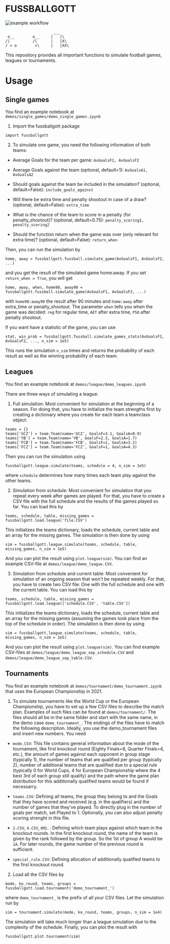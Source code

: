 # FUSSBALLGOTT

![example workflow](https://github.com/silvanfischbacher/fussballgott/actions/workflows/test.yml/badge.svg)

                         ___
     o__        o__     |   |\
    /|          /\      |   |X\
    / > o        <\     |   |XX\

This repository provides all important functions to simulate football games, leagues or tournaments.

# Usage

## Single games

You find an example notebook at `demos/single_games/demo_single_games.ipynb`

1. Import the fussballgott package

`import fussballgott`

2. To simulate one game, you need the following information of both teams:

* Average Goals for the team per game: `AvGoalsF1, AvGoalsF2`

* Average Goals against the team (optional, default=1): `AvGoalsA1, AvGoalsA2`

* Should goals against the team be included in the simulation? (optional, default=False): `include_goals_against`

* Will there be extra time and penalty shootout in case of a draw? (optional, default=False): `extra_time`

* What is the chance of the team to score in a penalty (for penalty_shootout)? (optional, default=0.75): `penalty_scoring1, penalty_scoring2`

* Should the function return when the game was over (only relevant for extra time)? (optional, default=False): `return_when`

Then, you can run the simulation by

`home, away = fussballgott.fussball.simulate_game(AvGoalsF1, AvGoalsF2, ...)`

and you get the result of the simulated game home:away. If you set `return_when = True`, you will get

`home, away, when, home90, away90 = fussballgott.fussball.simulate_game(AvGoalsF1, AvGoalsF2, ...)`

with `home90:away90` the result after 90 minutes and `home:away` after extra_time or penalty_shootout. The parameter `when` tells you when the game was decided: `reg` for regular time, `AET` after extra time, `PSO` after penalty shootout.

If you want have a statistic of the game, you can use

`stat, win_prob = fussballgott.fussball.simulate_games_stats(AvGoalsF1, AvGoalsF2, ..., n_sim = 1e5)`

This runs the simulation `n_sim` times and returns the probability of each result as well as the winning probability of each team.

## Leagues

You find an example notebook at `demos/league/demo_leagues.ipynb`

There are three ways of simulating a league:

1. Full simulation: Most convenient for simulation at the beginning of a season. For doing that, you have to initialize the team strengths first by creating a dictionary where you create for each team a teamclass object:

```
teams = {}
teams['GCZ'] = team.Team(name='GCZ', GoalsF=3.1, GoalsA=0.9)
teams['YB'] = team.Team(name='YB', GoalsF=2.3, GoalsA=1.7)
teams['FCB'] = team.Team(name='FCB', GoalsF=2, GoalsA=3.2)
teams['FCZ'] = team.Team(name='FCZ', GoalsF=1, GoalsA=4.3)
```

Then you can run the simulation using

`fussballgott.league.simulate(teams, schedule = 4, n_sim = 1e5)`

where `schedule` determines how many times each team play against the other teams.

2. Simulation from schedule: Most convenient for simulation that you repeat every week after games are played. For that, you have to create a CSV file with the full schedule and the results of the games played so far. You can load this by

`teams, schedule, table, missing_games = fussballgott.load.league('file.CSV')`

This initializes the teams dictionary, loads the schedule, current table and an array for the missing games. The simulation is then done by using

`sim = fussballgott.league.simulate(teams, schedule, table, missing_games, n_sim = 1e5)`

And you can plot the result using `plot.league(sim)`. You can find an example CSV-file at `demos/league/demo_league.CSV`.

3. Simulation from schedule and current table: Most convenient for simulation of an ongoing season that won't be repeated weekly. For that, you have to create two CSV file: One with the full schedule and one with the current table. You can load this by

`teams, schedule, table, missing_games = fussballgott.load.league(['schedule.CSV', 'table.CSV'])`

This initializes the teams dictionary, loads the schedule, current table and an array for the missing games (assuming the games took place from the top of the schedule in order). The simulation is then done by using

`sim = fussballgott.league.simulate(teams, schedule, table, missing_games, n_sim = 1e5)`

And you can plot the result using `plot.league(sim)`. You can find example CSV-files at `demos/league/demo_league_sep_schedule.CSV` and `demos/league/demo_league_sep_table.CSV`.

## Tournaments

You find an example notebook at `demos/tournament/demo_tournament.ipynb` that uses the European Championship in 2021.

1. To simulate tournaments like the World Cup or the European Championship, you have to set up a few CSV files to describe the match plan. Examples of such files can be found at `demos/tournament/`. The files should all be in the same folder and start with the same name, in the demo case `demo_tournament_`. The endings of the files have to match the following description. Ideally, you use the demo_tournament files and insert new numbers. You need

* `mode.CSV`: This file contains general information about the mode of the tournament, like first knockout round (Eighty Finals=8, Quarter Finals=4, etc.), the amount of games against each opponent in group stage (typically 1), the number of teams that are qualified per group (typically 2), number of additional teams that are qualified due to a special rule (typically 0 for World Cups, 4 for European Championship where the 4 best 3rd of each group still qualify) and the path where the game plan distribution for this additionally qualified teams would be found if necessarry.

* `teams.CSV`: Defining all teams, the group they belong to and the Goals that they have scored and received (e.g. in the qualifiers) and the number of games that they've played. To directly plug in the number of goals per match, set Played to 1. Optionally, you can also adjust penalty scoring strenght in this file.

* `2.CSV`, `4.CSV`, etc. : Defining which team plays against which team in the knockout rounds. In the first knockout round, the name of the team is given by the rank followed by the group. So the 1st of group A would be `1A`. For later rounds, the game number of the previous round is sufficient.

* `special_rule.CSV`: Defining allocation of additionally qualified teams to the first knockout round.

2. Load all the CSV files by

`mode, ko_round, teams, groups = fussballgott.load.tournament('demo_tournament_')`

where `demo_tournament_` is the prefix of all your CSV files. Let the simulation run by

`sim = tournament.simulate(mode, ko_round, teams, groups, n_sim = 1e4)`

The simulation will take much longer than a league simulation due to the complexity of the schedule. Finally, you can plot the result with

`fussballgott.plot.tournament(sim)`
